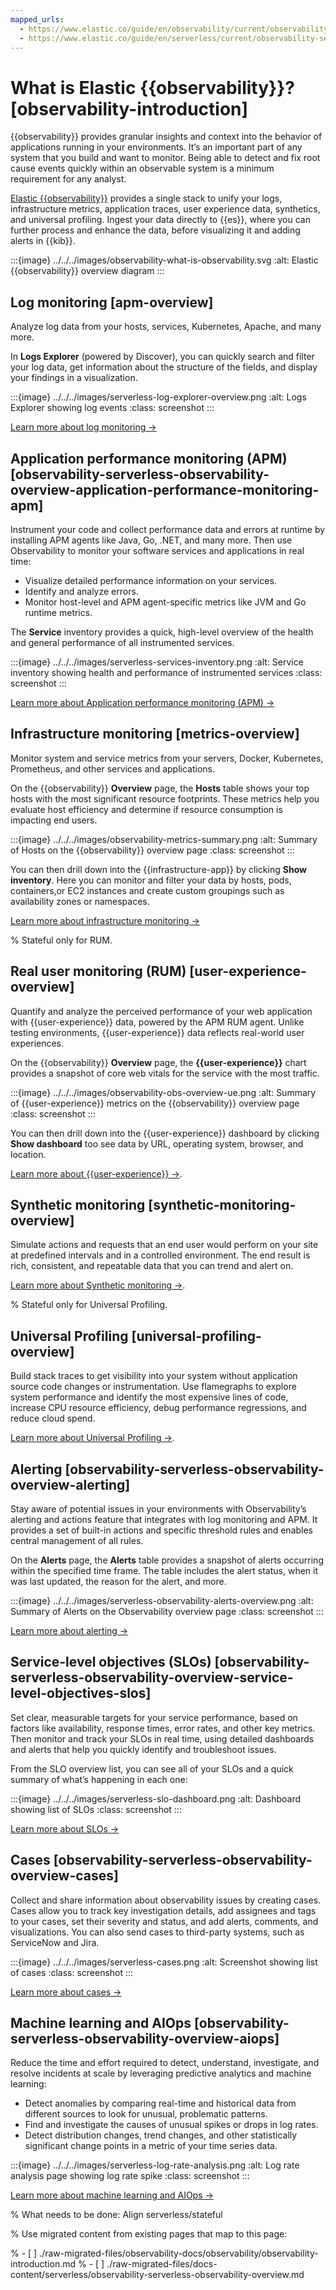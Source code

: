 ```yaml
---
mapped_urls:
  - https://www.elastic.co/guide/en/observability/current/observability-introduction.html
  - https://www.elastic.co/guide/en/serverless/current/observability-serverless-observability-overview.html
---
```


# What is Elastic {{observability}}? [observability-introduction]

{{observability}} provides granular insights and context into the behavior of applications running in your environments. It’s an important part of any system that you build and want to monitor. Being able to detect and fix root cause events quickly within an observable system is a minimum requirement for any analyst.

[Elastic {{observability}}](https://www.elastic.co/observability) provides a single stack to unify your logs, infrastructure metrics, application traces, user experience data, synthetics, and universal profiling. Ingest your data directly to {{es}}, where you can further process and enhance the data, before visualizing it and adding alerts in {{kib}}.

:::{image} ../../../images/observability-what-is-observability.svg
:alt: Elastic {{observability}} overview diagram
:::

## Log monitoring [apm-overview]

Analyze log data from your hosts, services, Kubernetes, Apache, and many more.

In **Logs Explorer** (powered by Discover), you can quickly search and filter your log data, get information about the structure of the fields, and display your findings in a visualization.

:::{image} ../../../images/serverless-log-explorer-overview.png
:alt: Logs Explorer showing log events
:class: screenshot
:::

[Learn more about log monitoring →](../../../solutions/observability/logs.md)


## Application performance monitoring (APM) [observability-serverless-observability-overview-application-performance-monitoring-apm]

Instrument your code and collect performance data and errors at runtime by installing APM agents like Java, Go, .NET, and many more. Then use Observability to monitor your software services and applications in real time:

* Visualize detailed performance information on your services.
* Identify and analyze errors.
* Monitor host-level and APM agent-specific metrics like JVM and Go runtime metrics.

The **Service** inventory provides a quick, high-level overview of the health and general performance of all instrumented services.

:::{image} ../../../images/serverless-services-inventory.png
:alt: Service inventory showing health and performance of instrumented services
:class: screenshot
:::

[Learn more about Application performance monitoring (APM) →](../../../solutions/observability/apps/application-performance-monitoring-apm.md)


## Infrastructure monitoring [metrics-overview]

Monitor system and service metrics from your servers, Docker, Kubernetes, Prometheus, and other services and applications.

On the {{observability}} **Overview** page, the **Hosts** table shows your top hosts with the most significant resource footprints. These metrics help you evaluate host efficiency and determine if resource consumption is impacting end users.

:::{image} ../../../images/observability-metrics-summary.png
:alt: Summary of Hosts on the {{observability}} overview page
:class: screenshot
:::

You can then drill down into the {{infrastructure-app}} by clicking **Show inventory**. Here you can monitor and filter your data by hosts, pods, containers,or EC2 instances and create custom groupings such as availability zones or namespaces.

[Learn more about infrastructure monitoring → ](../../../solutions/observability/infra-and-hosts/analyze-infrastructure-host-metrics.md)


% Stateful only for RUM.

## Real user monitoring (RUM) [user-experience-overview]

Quantify and analyze the perceived performance of your web application with {{user-experience}} data, powered by the APM RUM agent. Unlike testing environments, {{user-experience}} data reflects real-world user experiences.

On the {{observability}} **Overview** page, the **{{user-experience}}** chart provides a snapshot of core web vitals for the service with the most traffic.

:::{image} ../../../images/observability-obs-overview-ue.png
:alt: Summary of {{user-experience}} metrics on the {{observability}} overview page
:class: screenshot
:::

You can then drill down into the {{user-experience}} dashboard by clicking **Show dashboard** too see data by URL, operating system, browser, and location.

 [Learn more about {{user-experience}} →](../../../solutions/observability/apps/real-user-monitoring-user-experience.md).

## Synthetic monitoring [synthetic-monitoring-overview]

Simulate actions and requests that an end user would perform on your site at predefined intervals and in a controlled environment. The end result is rich, consistent, and repeatable data that you can trend and alert on.

[Learn more about Synthetic monitoring →](../../../solutions/observability/apps/synthetic-monitoring.md).

% Stateful only for Universal Profiling.

## Universal Profiling [universal-profiling-overview]

Build stack traces to get visibility into your system without application source code changes or instrumentation. Use flamegraphs to explore system performance and identify the most expensive lines of code, increase CPU resource efficiency, debug performance regressions, and reduce cloud spend.

[Learn more about Universal Profiling →](../../../solutions/observability/infra-and-hosts/universal-profiling.md).


## Alerting [observability-serverless-observability-overview-alerting]

Stay aware of potential issues in your environments with Observability’s alerting and actions feature that integrates with log monitoring and APM. It provides a set of built-in actions and specific threshold rules and enables central management of all rules.

On the **Alerts** page, the **Alerts** table provides a snapshot of alerts occurring within the specified time frame. The table includes the alert status, when it was last updated, the reason for the alert, and more.

:::{image} ../../../images/serverless-observability-alerts-overview.png
:alt: Summary of Alerts on the Observability overview page
:class: screenshot
:::

[Learn more about alerting → ](../../../solutions/observability/incident-management/alerting.md)


## Service-level objectives (SLOs) [observability-serverless-observability-overview-service-level-objectives-slos]

Set clear, measurable targets for your service performance, based on factors like availability, response times, error rates, and other key metrics. Then monitor and track your SLOs in real time, using detailed dashboards and alerts that help you quickly identify and troubleshoot issues.

From the SLO overview list, you can see all of your SLOs and a quick summary of what’s happening in each one:

:::{image} ../../../images/serverless-slo-dashboard.png
:alt: Dashboard showing list of SLOs
:class: screenshot
:::

[Learn more about SLOs → ](../../../solutions/observability/incident-management/service-level-objectives-slos.md)

## Cases [observability-serverless-observability-overview-cases]

Collect and share information about observability issues by creating cases. Cases allow you to track key investigation details, add assignees and tags to your cases, set their severity and status, and add alerts, comments, and visualizations. You can also send cases to third-party systems, such as ServiceNow and Jira.

:::{image} ../../../images/serverless-cases.png
:alt: Screenshot showing list of cases
:class: screenshot
:::

[Learn more about cases → ](../../../solutions/observability/incident-management/cases.md)

## Machine learning and AIOps [observability-serverless-observability-overview-aiops]

Reduce the time and effort required to detect, understand, investigate, and resolve incidents at scale by leveraging predictive analytics and machine learning:

* Detect anomalies by comparing real-time and historical data from different sources to look for unusual, problematic patterns.
* Find and investigate the causes of unusual spikes or drops in log rates.
* Detect distribution changes, trend changes, and other statistically significant change points in a metric of your time series data.

:::{image} ../../../images/serverless-log-rate-analysis.png
:alt: Log rate analysis page showing log rate spike
:class: screenshot
:::

[Learn more about machine learning and AIOps →](../../../explore-analyze/machine-learning/machine-learning-in-kibana/xpack-ml-aiops.md)



% What needs to be done: Align serverless/stateful

% Use migrated content from existing pages that map to this page:

% - [ ] ./raw-migrated-files/observability-docs/observability/observability-introduction.md
% - [ ] ./raw-migrated-files/docs-content/serverless/observability-serverless-observability-overview.md
